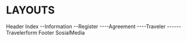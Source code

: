 # LAYOUTS
Header
Index
--Information
--Register
----Agreement
----Traveler
------Travelerform
Footer
SosialMedia
